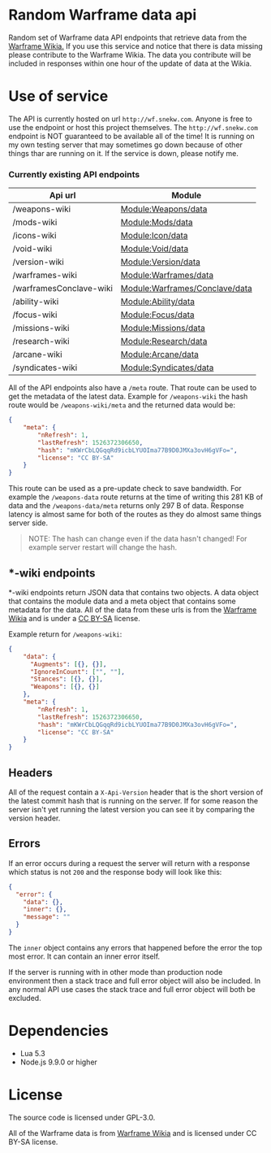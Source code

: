 # Random Warframe data api

Random set of Warframe data API endpoints that retrieve data from the [Warframe Wikia.](https://warframe.wikia.com)
If you use this service and notice that there is data missing please contribute to the Warframe Wikia. The data you
contribute will be included in responses within one hour of the update of data at the Wikia.

# Use of service

The API is currently hosted on url `http://wf.snekw.com`. Anyone is free to use the endpoint or host this project themselves.
The `http://wf.snekw.com` endpoint is NOT guaranteed to be available all of the time! It is running on my own testing server
that may sometimes go down because of other things thar are running on it. If the service is down, please notify me.

### Currently existing API endpoints

| Api url | Module |
| ------- | ----------- |
| /weapons-wiki |  [Module:Weapons/data](http://warframe.wikia.com/wiki/Module:Weapons/data) |
| /mods-wiki |  [Module:Mods/data](http://warframe.wikia.com/wiki/Module:Mods/data) |
| /icons-wiki | [Module:Icon/data](http://warframe.wikia.com/wiki/Module:Icon/data) |
| /void-wiki | [Module:Void/data](http://warframe.wikia.com/wiki/Module:Void/data) |
| /version-wiki | [Module:Version/data](http://warframe.wikia.com/wiki/Module:Version/data) |
| /warframes-wiki | [Module:Warframes/data](http://warframe.wikia.com/wiki/Module:Warframes/data) |
| /warframesConclave-wiki | [Module:Warframes/Conclave/data](http://warframe.wikia.com/wiki/Module:Warframes/Conclave/data) |
| /ability-wiki | [Module:Ability/data](http://warframe.wikia.com/wiki/Module:Ability/data) |
| /focus-wiki | [Module:Focus/data](http://warframe.wikia.com/wiki/Module:Focus/data) |
| /missions-wiki | [Module:Missions/data](http://warframe.wikia.com/wiki/Module:Missions/data) |
| /research-wiki | [Module:Research/data](http://warframe.wikia.com/wiki/Module:Research/data) |
| /arcane-wiki | [Module:Arcane/data](http://warframe.wikia.com/wiki/Module:Arcane/data) |
| /syndicates-wiki | [Module:Syndicates/data](http://warframe.wikia.com/wiki/Module:Syndicates/data) |

All of the API endpoints also have a `/meta` route. That route can be used to get the metadata of the latest
data. Example for `/weapons-wiki` the hash route would be `/weapons-wiki/meta` and the returned data would be:
```json
{
    "meta": {
        "nRefresh": 1,
        "lastRefresh": 1526372306650,
        "hash": "mKWrCbLQGqqRd9icbLYUOIma77B9D0JMXa3ovH6gVFo=",
        "license": "CC BY-SA"
    }
}
```
This route can be used as a pre-update check to save bandwidth. For example the `/weapons-data` route returns at the time
of writing this 281 KB of data and the `/weapons-data/meta` returns only 297 B of data. Response latency is almost same 
for both of the routes as they do almost same things server side.

> NOTE: The hash can change even if the data hasn't changed! For example server restart will change the hash.

## *-wiki endpoints 

*-wiki endpoints return JSON data that contains two objects. A data object that contains the module data and a meta 
object that contains some metadata for the data. All of the data from these urls is from the [Warframe Wikia](https://warframe.wikia.com)
and is under a [CC BY-SA](https://creativecommons.org/licenses/by-sa/2.0/) license.

Example return for `/weapons-wiki`:
```json
{
    "data": {
      "Augments": [{}, {}],
      "IgnoreInCount": ["", ""],
      "Stances": [{}, {}],
      "Weapons": [{}, {}]
    },
    "meta": {
        "nRefresh": 1,
        "lastRefresh": 1526372306650,
        "hash": "mKWrCbLQGqqRd9icbLYUOIma77B9D0JMXa3ovH6gVFo=",
        "license": "CC BY-SA"
    }
}
```

## Headers

All of the request contain a `X-Api-Version` header that is the short version of the latest commit hash that is running
on the server. If for some reason the server isn't yet running the latest version you can see it by comparing the version
header.

## Errors

If an error occurs during a request the server will return with a response which status is not `200` and the response body
will look like this:
```json
{
  "error": {
    "data": {},
    "inner": {},
    "message": ""
  }
}
```
The `inner` object contains any errors that happened before the error the top most error. It can contain an inner error 
itself.

If the server is running with in other mode than production node environment then a stack trace and full error object
will also be included.
In any normal API use cases the stack trace and full error object will both be excluded.

# Dependencies 

* Lua 5.3
* Node.js 9.9.0 or higher

# License

The source code is licensed under GPL-3.0.

All of the Warframe data is from [Warframe Wikia](https://warframe.wikia.com) and is licensed under CC BY-SA license.